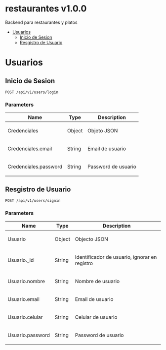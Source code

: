 # restaurantes v1.0.0

Backend para restaurantes y platos

- [Usuarios](#usuarios)
	- [Inicio de Sesion](#inicio-de-sesion)
	- [Resgistro de Usuario](#resgistro-de-usuario)
	


# Usuarios

## Inicio de Sesion



	POST /api/v1/users/login


### Parameters

| Name    | Type      | Description                          |
|---------|-----------|--------------------------------------|
| Credenciales			| Object			|  <p>Objeto JSON</p>							|
| Credenciales.email			| String			|  <p>Email de usuario</p>							|
| Credenciales.password			| String			|  <p>Password de usuario</p>							|

## Resgistro de Usuario



	POST /api/v1/users/signin


### Parameters

| Name    | Type      | Description                          |
|---------|-----------|--------------------------------------|
| Usuario			| Object			|  <p>Objecto JSON</p>							|
| Usuario._id			| String			|  <p>Identificador de usuario, ignorar en registro</p>							|
| Usuario.nombre			| String			|  <p>Nombre de usuario</p>							|
| Usuario.email			| String			|  <p>Email de usuario</p>							|
| Usuario.celular			| String			|  <p>Celular de usuario</p>							|
| Usuario.password			| String			|  <p>Password de usuario</p>							|


